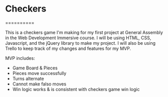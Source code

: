 # Checkers
==========

This is a checkers game I'm making for my first project at General Assembly in the Web Development Immersive course.
I will be using HTML, CSS, Javascript, and the jQuery library to make my project. I will also be using Trello to keep track of my changes and features for my MVP.

MVP includes:

- Game Board & Pieces
- Pieces move successfully
- Turns alternate
- Cannot make falso moves
- Win logic works & is consistent with checkers game win logic

